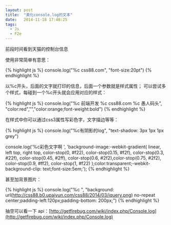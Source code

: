 ```yaml
---
layout: post
title:  "美化console.log的文本"
date:   2014-11-18 17:48:25
tags:
  - Js
  - F2e
---
```


前段时间看到天猫的控制台信息

<!--more-->

使用非常简单有意思：

{% highlight js %}
console.log("%c css88.com", "font-size:20pt")
{% endhighlight %}

以%c开头，后面的文字就打印的信息，后面一个参数就是样式属性；
可以尝试多个样式，每碰到一个%c开头就会应用对应的样式：

{% highlight js %}
    console.log("%c 前端开发 %c css88.com %c 愚人码头", "color:red","","color:orange;font-weight:bold")
{% endhighlight %}

在样式中你可以通过css3属性写彩色字，文字描边等等：

{% highlight js %}
	console.log("%c有阴影的log", "text-shadow: 3px 1px 1px grey")
     
console.log('%c彩色文字啊 ', 'background-image:-webkit-gradient( linear, left top, right top, color-stop(0, #f22), color-stop(0.15, #f2f), color-stop(0.3, #22f), color-stop(0.45, #2ff), color-stop(0.6, #2f2),color-stop(0.75, #2f2), color-stop(0.9, #ff2), color-stop(1, #f22) );color:transparent;-webkit-background-clip: text;font-size:5em;');
{% endhighlight %}

甚至加背景图片：

{% highlight js %}
    console.log("%c ", "background: url(http://css88.b0.upaiyun.com/css88/2014/03/jquery.png) no-repeat center;padding-left:120px;padding-bottom: 200px;")
{% endhighlight %}

抽空可以看一下 api：[http://getfirebug.com/wiki/index.php/Console.log](http://getfirebug.com/wiki/index.php/Console.log)



